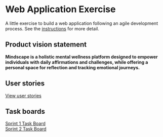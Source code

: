 # Web Application Exercise

A little exercise to build a web application following an agile development process. See the [instructions](instructions.md) for more detail.

## Product vision statement

<b> Mindscape is a holistic mental wellness platform designed to empower individuals with daily affirmations and challenges, while offering a personal space for reflection and tracking emotional journeys. </b>

## User stories

[View user stories](https://github.com/software-students-fall2023/2-web-app-exercise-array-of-sunshine/issues)
## Task boards
[Sprint 1 Task Board](https://github.com/orgs/software-students-fall2023/projects/32) <br>
[Sprint 2 Task Board](https://github.com/orgs/software-students-fall2023/projects/33)